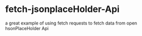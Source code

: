 # fetch-jsonplaceHolder-Api
a great example of using fetch requests to fetch data from open hsonPlaceHolder Api
